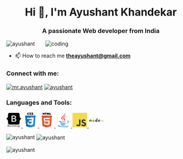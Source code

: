 <h1 align="center">Hi 👋, I'm Ayushant Khandekar</h1>
<h3 align="center">A passionate Web developer from India</h3>

<img align = "right" alt="coding" width="400" src="https://user-images.githubusercontent.com/55389276/140866485-8fb1c876-98dc-08c4981eaf70.gif">


<p align="left"> <img src="https://komarev.com/ghpvc/?username=ayushant&label=Profile%20views&color=0e75b6&style=flat" alt="ayushant" /> </p>

- 📫 How to reach me **theayushant@gmail.com**

<h3 align="left">Connect with me:</h3>
<p align="left">
<a href="https://instagram.com/mr.ayushant" target="blank"><img align="center" src="https://raw.githubusercontent.com/rahuldkjain/github-profile-readme-generator/master/src/images/icons/Social/instagram.svg" alt="mr.ayushant" height="30" width="40" /></a>
<a href="https://www.hackerrank.com/ayushant" target="blank"><img align="center" src="https://raw.githubusercontent.com/rahuldkjain/github-profile-readme-generator/master/src/images/icons/Social/hackerrank.svg" alt="ayushant" height="30" width="40" /></a>
</p>

<h3 align="left">Languages and Tools:</h3>
<p align="left"> <a href="https://getbootstrap.com" target="_blank" rel="noreferrer"> <img src="https://raw.githubusercontent.com/devicons/devicon/master/icons/bootstrap/bootstrap-plain-wordmark.svg" alt="bootstrap" width="40" height="40"/> </a> <a href="https://www.w3schools.com/css/" target="_blank" rel="noreferrer"> <img src="https://raw.githubusercontent.com/devicons/devicon/master/icons/css3/css3-original-wordmark.svg" alt="css3" width="40" height="40"/> </a> <a href="https://www.w3.org/html/" target="_blank" rel="noreferrer"> <img src="https://raw.githubusercontent.com/devicons/devicon/master/icons/html5/html5-original-wordmark.svg" alt="html5" width="40" height="40"/> </a> <a href="https://www.java.com" target="_blank" rel="noreferrer"> <img src="https://raw.githubusercontent.com/devicons/devicon/master/icons/java/java-original.svg" alt="java" width="40" height="40"/> </a> <a href="https://developer.mozilla.org/en-US/docs/Web/JavaScript" target="_blank" rel="noreferrer"> <img src="https://raw.githubusercontent.com/devicons/devicon/master/icons/javascript/javascript-original.svg" alt="javascript" width="40" height="40"/> </a> <a href="https://nodejs.org" target="_blank" rel="noreferrer"> <img src="https://raw.githubusercontent.com/devicons/devicon/master/icons/nodejs/nodejs-original-wordmark.svg" alt="nodejs" width="40" height="40"/> </a> </p>

<p><img align="left" src="https://github-readme-stats.vercel.app/api/top-langs?username=ayushant&show_icons=true&locale=en&layout=compact" alt="ayushant" /></p>

<p>&nbsp;<img align="center" src="https://github-readme-stats.vercel.app/api?username=ayushant&show_icons=true&locale=en" alt="ayushant" /></p>

<p><img align="center" src="https://github-readme-streak-stats.herokuapp.com/?user=ayushant&" alt="ayushant" /></p>
